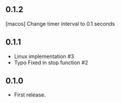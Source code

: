## 0.1.2

[macos] Change timer interval to 0.1 seconds

## 0.1.1

* Linux implementation #3
* Typo Fixed in stop function #2

## 0.1.0

* First release.
